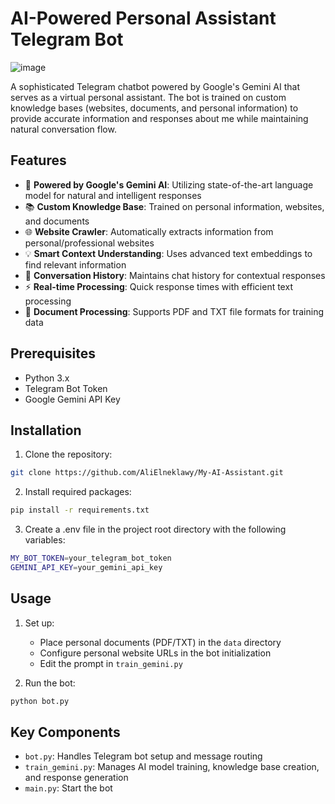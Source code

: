 # AI-Powered Personal Assistant Telegram Bot

![image](https://github.com/user-attachments/assets/6fd1d0d9-7540-4dc2-9606-d0b0b4925503)



A sophisticated Telegram chatbot powered by Google's Gemini AI that serves as a virtual personal assistant. The bot is trained on custom knowledge bases (websites, documents, and personal information) to provide accurate information and responses about me while maintaining natural conversation flow.

## Features

- 🤖 **Powered by Google's Gemini AI**: Utilizing state-of-the-art language model for natural and intelligent responses
- 📚 **Custom Knowledge Base**: Trained on personal information, websites, and documents
- 🌐 **Website Crawler**: Automatically extracts information from personal/professional websites
- 💡 **Smart Context Understanding**: Uses advanced text embeddings to find relevant information
- 💬 **Conversation History**: Maintains chat history for contextual responses
- ⚡ **Real-time Processing**: Quick response times with efficient text processing
- 📝 **Document Processing**: Supports PDF and TXT file formats for training data

## Prerequisites

- Python 3.x
- Telegram Bot Token
- Google Gemini API Key

## Installation

1. Clone the repository:
```bash
git clone https://github.com/AliElneklawy/My-AI-Assistant.git
```

2. Install required packages:
```bash
pip install -r requirements.txt
```
3. Create a .env file in the project root directory with the following variables:
```bash
MY_BOT_TOKEN=your_telegram_bot_token
GEMINI_API_KEY=your_gemini_api_key
```

## Usage

1. Set up:
      - Place personal documents (PDF/TXT) in the `data` directory
      - Configure personal website URLs in the bot initialization
      - Edit the prompt in `train_gemini.py`

2. Run the bot:
```bash
python bot.py
```

## Key Components

 - `bot.py`: Handles Telegram bot setup and message routing
 - `train_gemini.py`: Manages AI model training, knowledge base creation, and response generation
 - `main.py`: Start the bot
